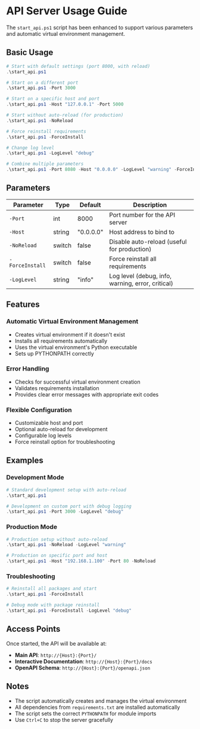 # API Server Usage Guide

The `start_api.ps1` script has been enhanced to support various parameters and automatic virtual environment management.

## Basic Usage

```powershell
# Start with default settings (port 8000, with reload)
.\start_api.ps1

# Start on a different port
.\start_api.ps1 -Port 3000

# Start on a specific host and port
.\start_api.ps1 -Host "127.0.0.1" -Port 5000

# Start without auto-reload (for production)
.\start_api.ps1 -NoReload

# Force reinstall requirements
.\start_api.ps1 -ForceInstall

# Change log level
.\start_api.ps1 -LogLevel "debug"

# Combine multiple parameters
.\start_api.ps1 -Port 8080 -Host "0.0.0.0" -LogLevel "warning" -ForceInstall
```

## Parameters

| Parameter       | Type   | Default   | Description                                       |
| --------------- | ------ | --------- | ------------------------------------------------- |
| `-Port`         | int    | 8000      | Port number for the API server                    |
| `-Host`         | string | "0.0.0.0" | Host address to bind to                           |
| `-NoReload`     | switch | false     | Disable auto-reload (useful for production)       |
| `-ForceInstall` | switch | false     | Force reinstall all requirements                  |
| `-LogLevel`     | string | "info"    | Log level (debug, info, warning, error, critical) |

## Features

### Automatic Virtual Environment Management

- Creates virtual environment if it doesn't exist
- Installs all requirements automatically
- Uses the virtual environment's Python executable
- Sets up PYTHONPATH correctly

### Error Handling

- Checks for successful virtual environment creation
- Validates requirements installation
- Provides clear error messages with appropriate exit codes

### Flexible Configuration

- Customizable host and port
- Optional auto-reload for development
- Configurable log levels
- Force reinstall option for troubleshooting

## Examples

### Development Mode

```powershell
# Standard development setup with auto-reload
.\start_api.ps1

# Development on custom port with debug logging
.\start_api.ps1 -Port 3000 -LogLevel "debug"
```

### Production Mode

```powershell
# Production setup without auto-reload
.\start_api.ps1 -NoReload -LogLevel "warning"

# Production on specific port and host
.\start_api.ps1 -Host "192.168.1.100" -Port 80 -NoReload
```

### Troubleshooting

```powershell
# Reinstall all packages and start
.\start_api.ps1 -ForceInstall

# Debug mode with package reinstall
.\start_api.ps1 -ForceInstall -LogLevel "debug"
```

## Access Points

Once started, the API will be available at:

- **Main API**: `http://{Host}:{Port}/`
- **Interactive Documentation**: `http://{Host}:{Port}/docs`
- **OpenAPI Schema**: `http://{Host}:{Port}/openapi.json`

## Notes

- The script automatically creates and manages the virtual environment
- All dependencies from `requirements.txt` are installed automatically
- The script sets the correct `PYTHONPATH` for module imports
- Use `Ctrl+C` to stop the server gracefully
